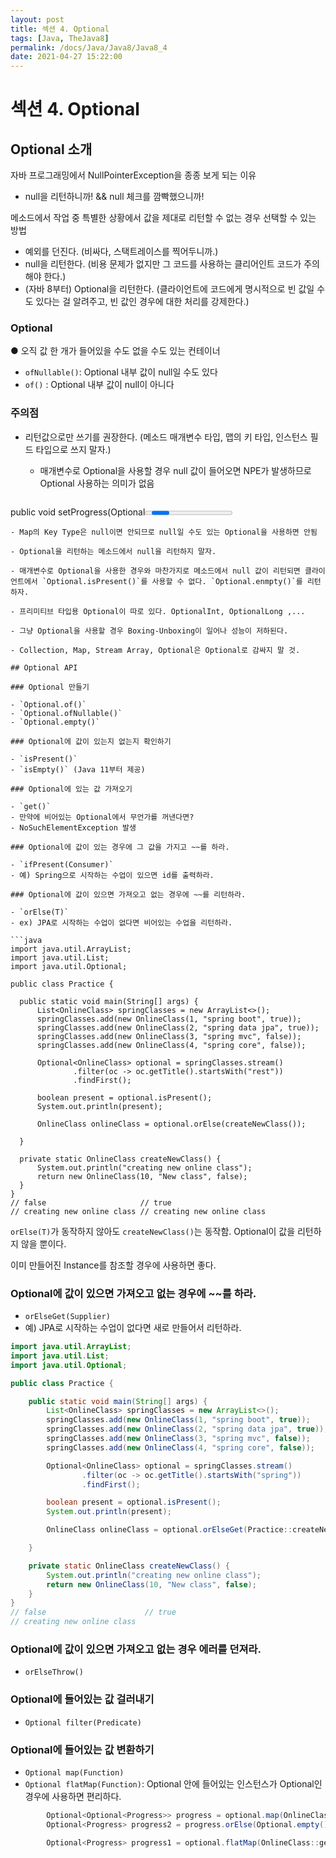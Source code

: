 ```yaml
---
layout: post
title: 섹션 4. Optional
tags: [Java, TheJava8]
permalink: /docs/Java/Java8/Java8_4
date: 2021-04-27 15:22:00
---
```

# 섹션 4. Optional

## Optional 소개

자바 프로그래밍에서 NullPointerException을 종종 보게 되는 이유

- null을 리턴하니까! && null 체크를 깜빡했으니까!

메소드에서 작업 중 특별한 상황에서 값을 제대로 리턴할 수 없는 경우 선택할 수 있는 방법

- 예외를 던진다. (비싸다, 스택트레이스를 찍어두니까.)
- null을 리턴한다. (비용 문제가 없지만 그 코드를 사용하는 클리어인트 코드가 주의해야 한다.)
- (자바 8부터) Optional을 리턴한다. (클라이언트에 코드에게 명시적으로 빈 값일 수도 있다는 걸 알려주고, 빈 값인 경우에 대한 처리를 강제한다.)

### Optional

  ● 오직 값 한 개가 들어있을 수도 없을 수도 있는 컨테이너

- `ofNullable()`: Optional 내부 값이 null일 수도 있다
- `of()` : Optional 내부 값이 null이 아니다

### 주의점

- 리턴값으로만 쓰기를 권장한다. (메소드 매개변수 타입, 맵의 키 타입, 인스턴스 필드 타입으로 쓰지 말자.)
  - 매개변수로 Optional을 사용할 경우 null 값이 들어오면 NPE가 발생하므로 Optional 사용하는 의미가 없음

  ```java
public void setProgress(Optional<Progress> progress) {
    if (progress.isPresent()) { // progress가 null일 경우 NPE 발생
        progress.ifPresent(p -> this.progress = p);
    }
}
  ```
  - Map의 Key Type은 null이면 안되므로 null일 수도 있는 Optional을 사용하면 안됨
  
- Optional을 리턴하는 메소드에서 null을 리턴하지 말자.
  
  - 매개변수로 Optional을 사용한 경우와 마찬가지로 메소드에서 null 값이 리턴되면 클라이언트에서 `Optional.isPresent()`를 사용할 수 없다. `Optional.enmpty()`를 리턴하자.
  
- 프리미티브 타입용 Optional이 따로 있다. OptionalInt, OptionalLong ,...

  - 그냥 Optional을 사용할 경우 Boxing-Unboxing이 일어나 성능이 저하된다.

- Collection, Map, Stream Array, Optional은 Optional로 감싸지 말 것.

## Optional API

### Optional 만들기

- `Optional.of()`
- `Optional.ofNullable()`
- `Optional.empty()`

### Optional에 값이 있는지 없는지 확인하기

- `isPresent()`
- `isEmpty()` (Java 11부터 제공)

### Optional에 있는 값 가져오기

- `get()`
- 만약에 비어있는 Optional에서 무언가를 꺼낸다면?
  - NoSuchElementException 발생

### Optional에 값이 있는 경우에 그 값을 가지고 ~~를 하라.

- `ifPresent(Consumer)`
- 예) Spring으로 시작하는 수업이 있으면 id를 출력하라. 

### Optional에 값이 있으면 가져오고 없는 경우에 ~~를 리턴하라.

- `orElse(T)`
- ex) JPA로 시작하는 수업이 없다면 비어있는 수업을 리턴하라.

```java
import java.util.ArrayList;
import java.util.List;
import java.util.Optional;

public class Practice {

    public static void main(String[] args) {
        List<OnlineClass> springClasses = new ArrayList<>();
        springClasses.add(new OnlineClass(1, "spring boot", true));
        springClasses.add(new OnlineClass(2, "spring data jpa", true));
        springClasses.add(new OnlineClass(3, "spring mvc", false));
        springClasses.add(new OnlineClass(4, "spring core", false));

        Optional<OnlineClass> optional = springClasses.stream()
                .filter(oc -> oc.getTitle().startsWith("rest"))
                .findFirst();

        boolean present = optional.isPresent();
        System.out.println(present);

        OnlineClass onlineClass = optional.orElse(createNewClass());

    }

    private static OnlineClass createNewClass() {
        System.out.println("creating new online class");
        return new OnlineClass(10, "New class", false);
    }
}
// false                     // true
// creating new online class // creating new online class
```

`orElse(T)`가 동작하지 않아도 `createNewClass()`는 동작함. Optional이 값을 리턴하지 않을 뿐이다.

이미 만들어진 Instance를 참조할 경우에 사용하면 좋다.

### Optional에 값이 있으면 가져오고 없는 경우에 ~~를 하라.

-  `orElseGet(Supplier)`
- 예) JPA로 시작하는 수업이 없다면 새로 만들어서 리턴하라.

```java
import java.util.ArrayList;
import java.util.List;
import java.util.Optional;

public class Practice {

    public static void main(String[] args) {
        List<OnlineClass> springClasses = new ArrayList<>();
        springClasses.add(new OnlineClass(1, "spring boot", true));
        springClasses.add(new OnlineClass(2, "spring data jpa", true));
        springClasses.add(new OnlineClass(3, "spring mvc", false));
        springClasses.add(new OnlineClass(4, "spring core", false));

        Optional<OnlineClass> optional = springClasses.stream()
                .filter(oc -> oc.getTitle().startsWith("spring"))
                .findFirst();

        boolean present = optional.isPresent();
        System.out.println(present);

        OnlineClass onlineClass = optional.orElseGet(Practice::createNewClass);

    }

    private static OnlineClass createNewClass() {
        System.out.println("creating new online class");
        return new OnlineClass(10, "New class", false);
    }
}
// false                      // true
// creating new online class
```

### Optional에 값이 있으면 가져오고 없는 경우 에러를 던져라.

- `orElseThrow()`

### Optional에 들어있는 값 걸러내기

- `Optional filter(Predicate)`
### Optional에 들어있는 값 변환하기
- `Optional map(Function)`
- `Optional flatMap(Function)`: Optional 안에 들어있는 인스턴스가 Optional인 경우에
  사용하면 편리하다.

```java
        Optional<Optional<Progress>> progress = optional.map(OnlineClass::getProgress);
        Optional<Progress> progress2 = progress.orElse(Optional.empty());

        Optional<Progress> progress1 = optional.flatMap(OnlineClass::getProgress);
```